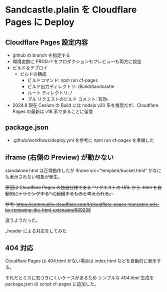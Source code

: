 # Sandcastle.plalin を Cloudflare Pages に Deploy

## Cloudflare Pages 設定内容

- github の branch を指定する
- 環境変数に PROD=1 をプロダクションもプレビューも両方に設定
- ビルド＆デプロイ
  - ビルドの構成
    - ビルドコマンド: npm run cf-pages
    - ビルド出力ディレクトリ: /Build/Sandcastle
    - ルート ディレクトリ: /
    - プル リクエストのビルド コメント: 有効-
- 2024.8 現在 Cesium の Build には nodejs v20 系を推奨だが、Cloudflare Pages の最新は v18 系であることに留意

## package.json

- .github/workflows/deploy.yml を参考に npm run cf-pages を準備した

## iframe (右側の Preview) が動かない

standalone.html は正常動作したが iframe src="template/bucket.html" がなにも表示されない現象が発生。

~~原因は Cloudflare Pages の独自仕様である ”リクエストの URL から .html を自動的にトリミングする” に起因するものと考えられる。~~

~~参考: https://community.cloudflare.com/t/cloudflare-pages-truncates-urls-by-removing-the-html-extension/609238~~

違うようだった。

_header による対応をしてみた

## 404 対応

Cloudflare Pages は 404.html がない場合は index.html などを自動的に表示する。

それだとミスに気づきにくいケースがあるため シンプルな 404.html 生成を package.json の script cf-pages に追加した。
